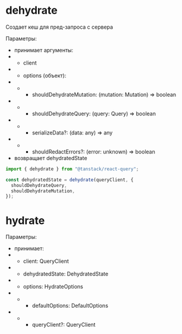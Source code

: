 # dehydrate

Создает кеш для пред-запроса с сервера

Параметры:

- принимает аргументы:
- - client
- - options (объект):
- - - shouldDehydrateMutation: (mutation: Mutation) => boolean
- - - shouldDehydrateQuery: (query: Query) => boolean
- - - serializeData?: (data: any) => any
- - - shouldRedactErrors?: (error: unknown) => boolean
- возвращает dehydratedState

```ts
import { dehydrate } from "@tanstack/react-query";

const dehydratedState = dehydrate(queryClient, {
  shouldDehydrateQuery,
  shouldDehydrateMutation,
});
```

# hydrate

Параметры:

- принимает:
- - client: QueryClient
- - dehydratedState: DehydratedState
- - options: HydrateOptions
- - - defaultOptions: DefaultOptions
- - - queryClient?: QueryClient
